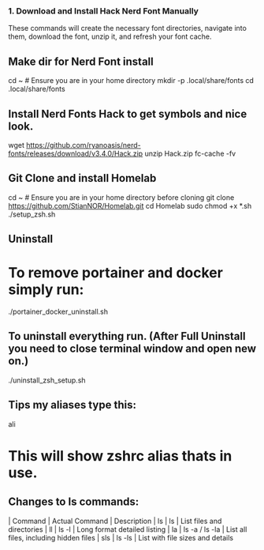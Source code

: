 ### 1. Download and Install Hack Nerd Font Manually

These commands will create the necessary font directories, navigate into them, download the font, unzip it, and refresh your font cache.

## Make dir for Nerd Font install
cd ~ # Ensure you are in your home directory
mkdir -p .local/share/fonts 
cd .local/share/fonts


## Install Nerd Fonts Hack to get symbols and nice look.
wget https://github.com/ryanoasis/nerd-fonts/releases/download/v3.4.0/Hack.zip
unzip Hack.zip
fc-cache -fv


## Git Clone and install Homelab
cd ~ # Ensure you are in your home directory before cloning
git clone https://github.com/StianNOR/Homelab.git
cd Homelab
sudo chmod +x *.sh
./setup_zsh.sh



## Uninstall
# To remove portainer and docker simply run:
./portainer_docker_uninstall.sh


## To uninstall everything run. (After Full Uninstall you need to close terminal window and open new on.)
./uninstall_zsh_setup.sh


## Tips my aliases type this:
ali
# This will show zshrc alias thats in use.



## Changes to ls commands:
| Command |	Actual Command  | Description
| ls	    |       ls        | List files and directories
| ll      |    	ls -l	      | Long format detailed listing
| la	    | ls -a / ls -la  | List all files, including hidden files 
| sls	    |     ls -ls	    | List with file sizes and details
